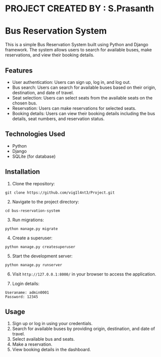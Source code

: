 # PROJECT CREATED BY : S.Prasanth

# Bus Reservation System

This is a simple Bus Reservation System built using Python and Django framework. The system allows users to search for available buses, make reservations, and view their booking details.

## Features

- User authentication: Users can sign up, log in, and log out.
- Bus search: Users can search for available buses based on their origin, destination, and date of travel.
- Seat selection: Users can select seats from the available seats on the chosen bus.
- Reservation: Users can make reservations for selected seats.
- Booking details: Users can view their booking details including the bus details, seat numbers, and reservation status.

## Technologies Used

- Python
- Django
- SQLite (for database)

## Installation

1. Clone the repository:

```
git clone https://github.com/vig1l4nt3/Project.git
```

2. Navigate to the project directory:

```
cd bus-reservation-system
```

3. Run migrations:

```
python manage.py migrate
```

4. Create a superuser:

```
python manage.py createsuperuser
```

5. Start the development server:

```
python manage.py runserver
```

6. Visit `http://127.0.0.1:8000/` in your browser to access the application.

7. Login details:
```
Useraname: admin0001
Password: 12345
```

## Usage

1. Sign up or log in using your credentials.
2. Search for available buses by providing origin, destination, and date of travel.
3. Select available bus and seats.
4. Make a reservation.
5. View booking details in the dashboard.
